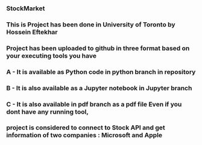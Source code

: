 ### StockMarket
### This is Project has been done in University of Toronto by Hossein Eftekhar
### Project has been uploaded to github in three format based on your executing tools you have
### A - It is available as Python code in python branch in repository
### B - It is also available as a Jupyter notebook in Jupyter branch
### C - It is also available in pdf branch as a pdf file Even if you dont have any running tool,

### project is considered to connect to Stock API and get information of two companies : Microsoft and Apple
